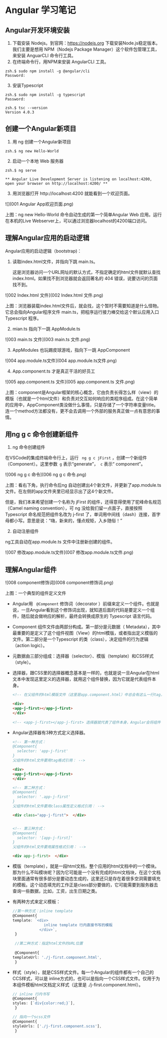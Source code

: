 # Angular 学习笔记



## Angular开发环境安装

1. 下载安装 Nodejs。到官网：https://nodejs.org 下载安装Node.js稳定版本。我们主要是想用 NPM（Nodejs Package Manager）这个软件包管理工具，来安装 AnguarCLI 命令行工具。
2. 在终端命令行，用NPM来安装 AngularCLI 工具。

 ```shell
zsh.$ sudo npm install -g @angular/cli
Password:
 ```



3. 安装Typescript

```shell
zsh.$ sudo npm install -g typescript
Password:

zsh.$ tsc --version
Version 4.0.3
```





## 创建一个Angular新项目

1. 用 ng 创建一个Angular新项目

```shell
zsh.$ ng new Hello-World
```

2. 启动一个本地 Web 服务器

```shell
zsh.$ ng serve

** Angular Live Development Server is listening on localhost:4200, open your browser on http://localhost:4200/ **
```

3. 用浏览器打开 http://localhost:4200 就能看到一个欢迎页面。

![](001 Angular App欢迎页面.png)

上图：ng new Hello-World 命令自动生成的第一个简单Angular Web 应用。运行在本机的Live Webserver上，可以通过浏览器localhost的4200端口访问。



## 理解Angular应用的启动逻辑



Angular应用的启动逻辑（bootstrap)：

1. 读取index.html文件，并指向下跳 main.ts。

   这是浏览器访问一个URL网址的默认方式，不指定确定的html文件就默认查找index.html。如果找不到浏览器就会返回著名的 404 错误，说要访问的页面找不到。

![002 Index.html 文件](002 Index.html 文件.png)

上图：浏览器装载index.html文件后，就会找<app-root/>，这个暂时不需要知道是什么怪物。它总会指向Angular程序文件 main.ts，把程序运行接力棒交给这个默认应用入口 Typescript 程序。



2. mian.ts 指向下一跳 AppModule.ts

![003 main.ts 文件](003 main.ts 文件.png)



3. AppModules 也玩踢皮球游戏，指向下一跳 AppComponent 

![004 app.module.ts文件](004 app.module.ts文件.png)



4. App.component.ts 才是真正干活的好员工

![005 app.component.ts 文件](005 app.component.ts 文件.png)

上图：component是Angular框架的核心概念，它由负责长得怎么样（view）的模版（也就是一个html文件）和负责对交互如何响应的类程序组成。在这个简单的应用中，AppComponent类没做什么事情，只是存储了一个字符串变量title。连一个method方法都没有，更不会去调用一个外部的服务真正做一点有意思的事情。



## 用ng g c 命令创建新组件

1. ng 命令创建组件

在VSCode的集成终端命令行上，运行 ` ng g c jFirst` ，创建一个新组件（Component）。这里参数` g` 表示“generate”，` c` 表示“ component”。

![006 ng g c 命令](006 ng g c 命令.png)

上图：看右下角，执行命令后ng 自动创建出4个新文件，并更新了app.module.ts文件。在左侧的app文件夹里已经显示出了这4个新文件。

但是，我们本来希望创建一个名称为 jFirst 的组件，还得意得使用了驼峰命名规范（Camel naming convention），可 ng 没给我们留一点面子，直接按照 Typescript 命名规范把组件名改为 j-first 了，单词用中间线（dash）连接，首字母都小写。意思是说：“嗨，新来的，懂点规矩，入乡随俗！” 



2. 自动注册组件

ng工具自动在app.module.ts 文件中注册新创建的组件。

![007 修改app.module.ts文件](007 修改app.module.ts文件.png)



## 理解Angular组件



![008 component修饰词](008 component修饰词.png)

上图：一个典型的组件定义文件

- Angular用 ` @Component` 修饰词（decorator ）前缀来定义一个组件。也就是说，一旦Angular看到这个修饰词出现，就知道后面的代码是要定义一个组件，随后就会做响应的解析，最终会转换成原生的 Typescript 语言代码。

- Component 组件文件由两部分构成。第一部分是元数据（ Metadata），其中最重要的是定义了这个组件视图（View）的html模版，或者指出定义模版的文件。第二部分是一个Typescript 的类（class），决定组件的行为逻辑（action logic）。

- 元数据由三部分组成：选择器（selector）、模版（template）和CSS样式（style）。

- 选择器，跟CSS里的选择器概念基本是一样的，也就是说一旦Angular在html文本中发现这里定义的选择器，就用这个组件替换，因为它就是代表组件本身。

  ```html
  <!-- 在父组件的html模版文件（这里是app.component.html）中总会有这么一行tag，用于引用子组件(app-j-first组件)：-->
  
  <div>  
  <app-j-first></app-j-first>
  </div>
    
  <!-- <app-j-first></app-j-first> 选择器就代表了组件本身，Angular会将组件 app-j-fisrt的模版html文件整个替换插入。-->
  ```


- Angular选择器有3种方式定义选择器。

  ```html
  <!-- 第一种方式：
  @Component{
    selector: 'app-j-first'
  } 
  父组件的html文件要用tag格式引用： -->
  
  <div>  
  <app-j-first></app-j-first>
  </div>
  
  <!-- 第二种方式：
  @Component{
    selector: '.app-j-first'
  } 
  父组件的html文件要用class属性定义格式引用： -->
  
  <div class="app-j-first">  </div>
  
  
  <!-- 第三种方式：
  @Component{
    selector: '[app-j-first]'
  } 
  父组件的html文件要用属性格式引用： -->
  
  <div app-j-first>  </div>
  
  ```

- 模版（template），就是一段html文档，整个应用的html文档中的一个模块。那为什么不叫模块呢？因为它可能是一个没有完成的html文档块，在这个文档块里面通常有很多部分是要动态生成的，这里还只是存在着很多空洞需要填充的模板。这个动态填充的工作正是class部分要做的，它可能需要到服务器去查询一些数据，比如，工资，出生日期之类。

- 有两种方式来定义模板：

  ```typescript
  //第一种方式：inline template
  @Component{
  template: `<div>
                inline template 行内直接书写的模板
              </div>`,
   }
   
   //第二种方式：指定html文件的URL位置
             
   @Component{
  templateUrl: './j-first.component.html',
   }
  ```

- 样式（style），就是CSS样式文件。每一个Angular的组件都有一个自己的CCS样式，可以是 inline方式的，也可以是指向一个CSS样式文件。仅用于为本组件模板html文档定义样式（这里是 ./j-first.component.html）。

  ```typescript
  // inline 行内书写
  @Component{
  styles: [`div{color:red;}`],
   }
  
  // 指向一个scss文件
  @Component{
  styleUrls: ['./j-first.component.scss'],
   }
  ```

  

